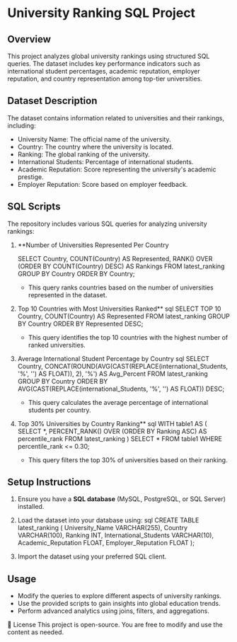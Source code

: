 # University Ranking SQL Project

## Overview
This project analyzes global university rankings using structured SQL queries. The dataset includes key performance indicators such as international student percentages, academic reputation, employer reputation, and country representation among top-tier universities.

## Dataset Description
The dataset contains information related to universities and their rankings, including:
- University Name: The official name of the university.
- Country: The country where the university is located.
- Ranking: The global ranking of the university.
- International Students: Percentage of international students.
- Academic Reputation: Score representing the university's academic prestige.
- Employer Reputation: Score based on employer feedback.

## SQL Scripts
The repository includes various SQL queries for analyzing university rankings:

1. **Number of Universities Represented Per Country
   
   SELECT 
       Country,
       COUNT(Country) AS Represented,
       RANK() OVER (ORDER BY COUNT(Country) DESC) AS Rankings
   FROM latest_ranking
   GROUP BY Country
   ORDER BY Country;
   
   - This query ranks countries based on the number of universities represented in the dataset.

2. Top 10 Countries with Most Universities Ranked**
   sql
   SELECT TOP 10 Country, COUNT(Country) AS Represented
   FROM latest_ranking
   GROUP BY Country
   ORDER BY Represented DESC;
   - This query identifies the top 10 countries with the highest number of ranked universities.

3. Average International Student Percentage by Country
   sql
   SELECT Country,
          CONCAT(ROUND(AVG(CAST(REPLACE(international_Students, '%', '') AS FLOAT)), 2), '%') AS Avg_Percent
   FROM latest_ranking
   GROUP BY Country
   ORDER BY AVG(CAST(REPLACE(international_Students, '%', '') AS FLOAT)) DESC; 
   - This query calculates the average percentage of international students per country.

4. Top 30% Universities by Country Ranking**
   sql
   WITH table1 AS (
       SELECT *, 
              PERCENT_RANK() OVER (ORDER BY Ranking ASC) AS percentile_rank
       FROM latest_ranking
   )
   SELECT *
   FROM table1
   WHERE percentile_rank <= 0.30;
   
   - This query filters the top 30% of universities based on their ranking.

## Setup Instructions
1. Ensure you have a **SQL database** (MySQL, PostgreSQL, or SQL Server) installed.
2. Load the dataset into your database using:
   sql
   CREATE TABLE latest_ranking (
       University_Name VARCHAR(255),
       Country VARCHAR(100),
       Ranking INT,
       International_Students VARCHAR(10),
       Academic_Reputation FLOAT,
       Employer_Reputation FLOAT
   );
   
3. Import the dataset using your preferred SQL client.

## Usage
- Modify the queries to explore different aspects of university rankings.
- Use the provided scripts to gain insights into global education trends.
- Perform advanced analytics using joins, filters, and aggregations.

 📜 License
This project is open-source. You are free to modify and use the content as needed.
